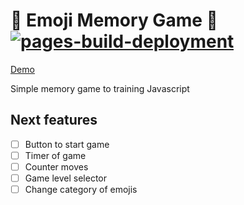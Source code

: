 # 🧠 Emoji Memory Game 🧠 [![pages-build-deployment](https://github.com/sobucki/emoji-memory-game/actions/workflows/pages/pages-build-deployment/badge.svg)](https://github.com/sobucki/emoji-memory-game/actions/workflows/pages/pages-build-deployment)

[Demo](<[url](https://sobucki.github.io/emoji-memory-game/)>)

Simple memory game to training Javascript

## Next features

- [ ] Button to start game
- [ ] Timer of game
- [ ] Counter moves
- [ ] Game level selector
- [ ] Change category of emojis
